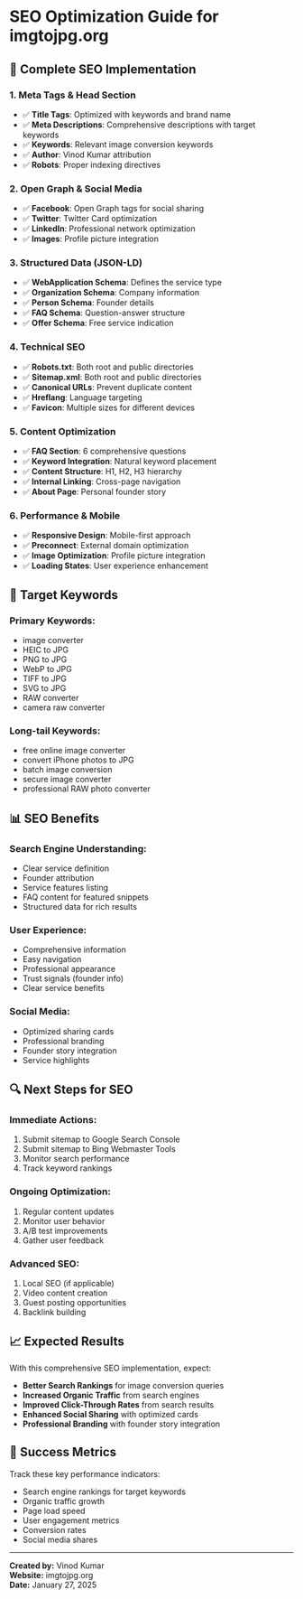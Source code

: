# SEO Optimization Guide for imgtojpg.org

## 🚀 **Complete SEO Implementation**

### **1. Meta Tags & Head Section**
- ✅ **Title Tags**: Optimized with keywords and brand name
- ✅ **Meta Descriptions**: Comprehensive descriptions with target keywords
- ✅ **Keywords**: Relevant image conversion keywords
- ✅ **Author**: Vinod Kumar attribution
- ✅ **Robots**: Proper indexing directives

### **2. Open Graph & Social Media**
- ✅ **Facebook**: Open Graph tags for social sharing
- ✅ **Twitter**: Twitter Card optimization
- ✅ **LinkedIn**: Professional network optimization
- ✅ **Images**: Profile picture integration

### **3. Structured Data (JSON-LD)**
- ✅ **WebApplication Schema**: Defines the service type
- ✅ **Organization Schema**: Company information
- ✅ **Person Schema**: Founder details
- ✅ **FAQ Schema**: Question-answer structure
- ✅ **Offer Schema**: Free service indication

### **4. Technical SEO**
- ✅ **Robots.txt**: Both root and public directories
- ✅ **Sitemap.xml**: Both root and public directories
- ✅ **Canonical URLs**: Prevent duplicate content
- ✅ **Hreflang**: Language targeting
- ✅ **Favicon**: Multiple sizes for different devices

### **5. Content Optimization**
- ✅ **FAQ Section**: 6 comprehensive questions
- ✅ **Keyword Integration**: Natural keyword placement
- ✅ **Content Structure**: H1, H2, H3 hierarchy
- ✅ **Internal Linking**: Cross-page navigation
- ✅ **About Page**: Personal founder story

### **6. Performance & Mobile**
- ✅ **Responsive Design**: Mobile-first approach
- ✅ **Preconnect**: External domain optimization
- ✅ **Image Optimization**: Profile picture integration
- ✅ **Loading States**: User experience enhancement

## 🎯 **Target Keywords**

### **Primary Keywords:**
- image converter
- HEIC to JPG
- PNG to JPG
- WebP to JPG
- TIFF to JPG
- SVG to JPG
- RAW converter
- camera raw converter

### **Long-tail Keywords:**
- free online image converter
- convert iPhone photos to JPG
- batch image conversion
- secure image converter
- professional RAW photo converter

## 📊 **SEO Benefits**

### **Search Engine Understanding:**
- Clear service definition
- Founder attribution
- Service features listing
- FAQ content for featured snippets
- Structured data for rich results

### **User Experience:**
- Comprehensive information
- Easy navigation
- Professional appearance
- Trust signals (founder info)
- Clear service benefits

### **Social Media:**
- Optimized sharing cards
- Professional branding
- Founder story integration
- Service highlights

## 🔍 **Next Steps for SEO**

### **Immediate Actions:**
1. Submit sitemap to Google Search Console
2. Submit sitemap to Bing Webmaster Tools
3. Monitor search performance
4. Track keyword rankings

### **Ongoing Optimization:**
1. Regular content updates
2. Monitor user behavior
3. A/B test improvements
4. Gather user feedback

### **Advanced SEO:**
1. Local SEO (if applicable)
2. Video content creation
3. Guest posting opportunities
4. Backlink building

## 📈 **Expected Results**

With this comprehensive SEO implementation, expect:
- **Better Search Rankings** for image conversion queries
- **Increased Organic Traffic** from search engines
- **Improved Click-Through Rates** from search results
- **Enhanced Social Sharing** with optimized cards
- **Professional Branding** with founder story integration

## 🎉 **Success Metrics**

Track these key performance indicators:
- Search engine rankings for target keywords
- Organic traffic growth
- Page load speed
- User engagement metrics
- Conversion rates
- Social media shares

---

**Created by:** Vinod Kumar  
**Website:** imgtojpg.org  
**Date:** January 27, 2025
